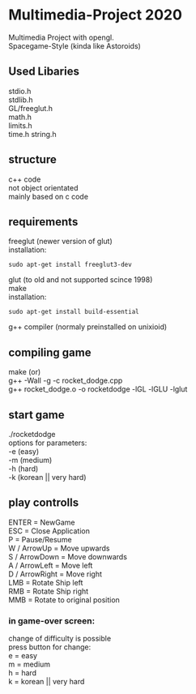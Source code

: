 # Multimedia-Project 2020
Multimedia Project with opengl.  
Spacegame-Style (kinda like Astoroids)  


## Used Libaries  
  stdio.h  
  stdlib.h  
  GL/freeglut.h  
  math.h  
  limits.h  
  time.h
  string.h

 
## structure  
  c++ code  
  not object orientated  
  mainly based on c code  

## requirements  
  freeglut (newer version of glut)  
  installation:  
  ```
  sudo apt-get install freeglut3-dev
  ```
  glut (to old and not supported scince 1998)  
  make  
  installation:
  ```
  sudo apt-get install build-essential
  ```
  g++ compiler (normaly preinstalled on unixioid)

## compiling game  
  make (or)  
  g++ -Wall -g -c rocket_dodge.cpp   
  g++ rocket_dodge.o -o rocketdodge -lGL -lGLU -lglut  

## start game  
  ./rocketdodge  
  options for parameters:  
    -e (easy)  
    -m (medium)  
    -h (hard)  
    -k (korean || very hard)  

## play controlls  
  ENTER = NewGame  
  ESC = Close Application  
  P = Pause/Resume  
  W / ArrowUp = Move upwards  
  S / ArrowDown = Move downwards  
  A / ArrowLeft = Move left  
  D / ArrowRight = Move right  
  LMB = Rotate Ship left  
  RMB = Rotate Ship right  
  MMB = Rotate to original position  

### in game-over screen:  
  change of difficulty is possible  
  press button for change:  
  e = easy  
  m = medium  
  h = hard  
  k = korean || very hard  



